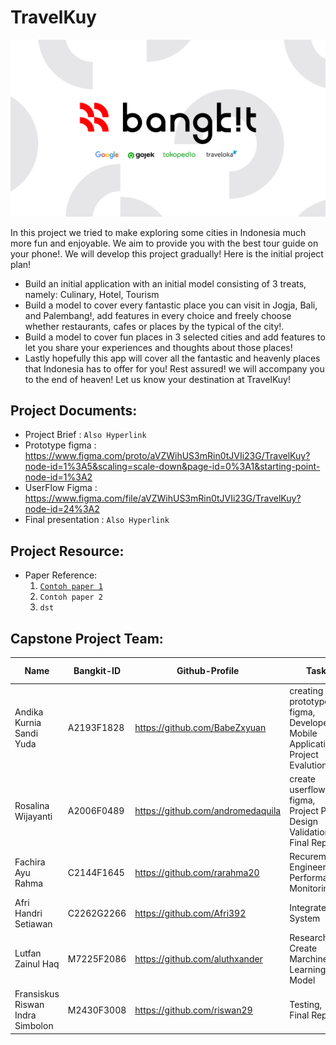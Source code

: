 # TravelKuy

<p align="center">
  <img src="https://github.com/perfect-less/KemanaKita/blob/main/bangkit_banner.png">
</p>

In this project we tried to make exploring some cities in Indonesia much more fun and enjoyable. We aim to provide you with the best tour guide on your phone!. We will develop this project gradually!
Here is the initial project plan!

- Build an initial application with an initial model consisting of 3 treats, namely: Culinary, Hotel, Tourism
- Build a model to cover every fantastic place you can visit in Jogja, Bali, and Palembang!, add features in every choice and freely choose whether restaurants, cafes or places by the typical of the city!.
- Build a model to cover fun places in 3 selected cities and add features to let you share your experiences and thoughts about those places!
- Lastly hopefully this app will cover all the fantastic and heavenly places that Indonesia has to offer for you! Rest assured! we will accompany you to the end of heaven! Let us know your destination at TravelKuy!

## Project Documents:
- Project Brief : ```Also Hyperlink```
- Prototype figma : https://www.figma.com/proto/aVZWihUS3mRin0tJVIi23G/TravelKuy?node-id=1%3A5&scaling=scale-down&page-id=0%3A1&starting-point-node-id=1%3A2
- UserFlow Figma : https://www.figma.com/file/aVZWihUS3mRin0tJVIi23G/TravelKuy?node-id=24%3A2
- Final presentation : ```Also Hyperlink```

## Project Resource: 
- Paper Reference: 
    1. [```Contoh paper 1```](https://api2.kemenparekraf.go.id/storage/app/uploads/public/622/b18/b5b/622b18b5b058e991538330.pdf)
    2. ```Contoh paper 2```
    3. ```dst```
    

## Capstone Project Team: 
| Name | Bangkit-ID | Github-Profile | Task | Progress On Task | Learning Path |
| ------ | ------ | ------ | ------ | ------ | ------ |
| Andika Kurnia Sandi Yuda  | A2193F1828  | https://github.com/BabeZxyuan | creating a prototype in figma, Developer Mobile Application, Project Evalution | DONE |  Mobile Developer |
| Rosalina Wijayanti  | A2006F0489  | https://github.com/andromedaquila | create userflow in figma, Project Plan, Design Validation, Final Report | PENDING | Mobile Developer |
| Fachira Ayu Rahma | C2144F1645  | https://github.com/rarahma20 | Recurement Engineering, Performance Monitoring | PENDING | Cloud Computing |
| Afri Handri Setiawan | C2262G2266 | https://github.com/Afri392 | Integrate System | PENDING | Cloud Computing |
| Lutfan Zainul Haq | M7225F2086 | https://github.com/aluthxander | Research, Create Marchine Learning Model | PENDING | Machine Learning |
| Fransiskus Riswan Indra Simbolon  | M2430F3008 | https://github.com/riswan29 | Testing, Final Report | PENDING | Machine Learning |
